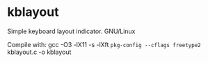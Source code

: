 # kblayout
Simple keyboard layout indicator. GNU/Linux

Compile with: gcc -O3 -lX11 -s -lXft `pkg-config --cflags freetype2` kblayout.c -o kblayout
